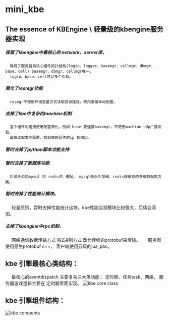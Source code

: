 mini_kbe
=============
The essence of KBEngine \ 轻量级的kbengine服务器实现
-------------

##### 保留了kbengine中最核心的 network、server库， 
      保持了服务器最核心组件拓扑结构(login、logger、basemgr、cellmgr、dbmgr、base、cell) basemgr、dbmgr、cellmgr唯一，
      login、base、cell可以多个负载。

##### 简化了resmgr功能
      resmgr不使用环境变量方式读取资源路径，改用直接本地配置。

##### 去掉了kbe中复杂的machine机制
      各个组件的连接使用配置简化，例如 base 要连接basemgr，不使用machine udp广播发包，
      直接读取本地配置，找到依赖组件的ip 和端口。

##### 暂时去掉了python脚本功能支持

##### 暂时去掉了数据库功能
      后续会添加mysql 和 redis的 搭配。 mysql做永久存储、redis做缓存的多级数据库方案。

##### 暂时去掉了性能统计模块。
      轻量原则，暂时去掉性能统计这块。kbe性能监视模块比较强大，后续会添加。

##### 去掉了kbengine中rpc机制， 
      网络通信数据传输方式 将2进制方式 改为传统的protobuf来传输。
      服务器使用原生protobuf c++， 客户端使用云风的lua_pbc。

## kbe 引擎最核心类结构：

      最核心的eventdispatch 主要复杂三大类功能： 定时器、任务task、网络， 服务器游戏逻辑主要在 定时器里面实现。
![kbe core class](https://github.com/MirLegend/mini-kbe/blob/master/doc/class.png)

## kbe 引擎组件结构：
![kbe compents](https://github.com/MirLegend/mini-kbe/blob/master/doc/compents.png)
